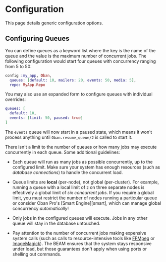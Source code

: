 # Configuration

This page details generic configuration options.

## Configuring Queues

You can define queues as a keyword list where the key is the name of the queue and the value is
the maximum number of concurrent jobs. The following configuration would start four queues with
concurrency ranging from 5 to 50:

```elixir
config :my_app, Oban,
  queues: [default: 10, mailers: 20, events: 50, media: 5],
  repo: MyApp.Repo
```

You may also use an expanded form to configure queues with individual overrides:

```elixir
queues: [
  default: 10,
  events: [limit: 50, paused: true]
]
```

The `events` queue will now start in a paused state, which means it won't process anything until
`Oban.resume_queue/2` is called to start it.

There isn't a limit to the number of queues or how many jobs may execute
concurrently in each queue. Some additional guidelines:

  * Each queue will run as many jobs as possible concurrently, up to the configured limit. Make
  sure your system has enough resources (such as *database connections*) to handle the concurrent
  load.

  * Queue limits are **local** (per-node), not global (per-cluster). For example, running a queue
  with a local limit of `2` on three separate nodes is effectively a global limit of *six
  concurrent jobs*. If you require a global limit, you must restrict the number of nodes running a
  particular queue or consider Oban Pro's [Smart Engine][smart], which can manage global
  concurrency *automatically*!
  * Only jobs in the configured queues will execute. Jobs in any other queue will
  stay in the database untouched.

  * Pay attention to the number of concurrent jobs making expensive system calls (such as calls to
  resource-intensive tools like [FFMpeg][ffmpeg] or [ImageMagick][imagemagick]). The BEAM ensures
  that the system stays responsive under load, but those guarantees don't apply when using ports
  or shelling out commands.

[ffmpeg]: https://www.ffmpeg.org
[imagemagick]: https://imagemagick.org/index.php
